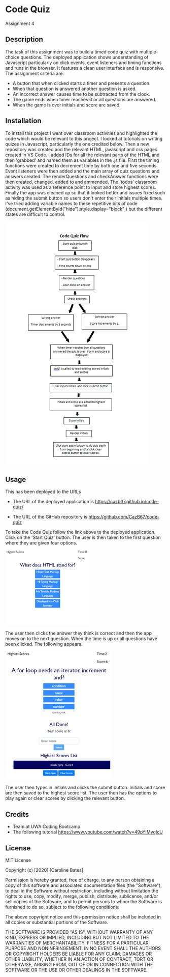 # Code Quiz
Assignment 4


## Description
The task of this assignment was to build a timed code quiz with multiple-choice questions. The deployed application shows understanding of Javascript particularly on click events, event listeners and timing functions and runs in the browser. It features a clean user interface and is responsive.
The assignment criteria are:
* A button that when clicked starts a timer and presents a question. 
* When that question is answered another question is asked.
* An incorrect answer causes time to be subtracted from the clock.
* The game ends when timer reaches 0 or all questions are answered.
* When the game is over initials and score are saved.


## Installation
To install this project I went over classroom activities and highlighted the code which would be relevant to this project. I looked at tutorials on writing quizes in Javascript, particularly the one credited below. Then a new repository was created and the relevant HTML, javascript and css pages created in VS Code. I added IDs for all the relevant parts of the HTML and then 'grabbed' and named them as variables in the .js file. First the timing functions were created to decrement time by both one and five seconds. Event listeners were then added and the main array of quiz questions and answers created. The renderQuestions and checkAnswer functions were then created, changed, added to and ammended. The 'todos' classroom activity was used as a reference point to input and store highest scores. Finally the app was cleaned up so that it looked better and issues fixed such as hiding the submit button so users don't enter their initials multiple times. I've tried adding variable names to these repetitive bits of code (document.getElementById("hide").style.display="block";) but the different states are difficult to control.

![Code Quiz Flow Chart](Capture3.PNG)


## Usage
This has been deployed to the URLs 

* The URL of the deployed application is https://cazb67.github.io/code-quiz/

* The URL of the GitHub repository is https://github.com/CazB67/code-quiz

To take the Code Quiz follow the link above to the deployed application. Click on the 'Start Quiz' button. The user is then taken to the first question where they are given four options. 

![First question of Code Quiz](Capture.PNG)

The user then clicks the answer they think is correct and then the app moves on to the next question. When the time is up or all questions have been clicked. The following appears.

![Game Over Screen](Capture2.PNG)

The user then types in initials and clicks the submit button. Initials and score are then saved to the highest score list. The user then has the options to play again or clear scores by clicking the relevant button.


## Credits
* Team at UWA Coding Bootcamp
* The following tutorial https://www.youtube.com/watch?v=49pYIMygIcU


## License
MIT License

Copyright (c) [2020] [Caroline Bates]

Permission is hereby granted, free of charge, to any person obtaining a copy
of this software and associated documentation files (the "Software"), to deal
in the Software without restriction, including without limitation the rights
to use, copy, modify, merge, publish, distribute, sublicense, and/or sell
copies of the Software, and to permit persons to whom the Software is
furnished to do so, subject to the following conditions:

The above copyright notice and this permission notice shall be included in all
copies or substantial portions of the Software.

THE SOFTWARE IS PROVIDED "AS IS", WITHOUT WARRANTY OF ANY KIND, EXPRESS OR
IMPLIED, INCLUDING BUT NOT LIMITED TO THE WARRANTIES OF MERCHANTABILITY,
FITNESS FOR A PARTICULAR PURPOSE AND NONINFRINGEMENT. IN NO EVENT SHALL THE
AUTHORS OR COPYRIGHT HOLDERS BE LIABLE FOR ANY CLAIM, DAMAGES OR OTHER
LIABILITY, WHETHER IN AN ACTION OF CONTRACT, TORT OR OTHERWISE, ARISING FROM,
OUT OF OR IN CONNECTION WITH THE SOFTWARE OR THE USE OR OTHER DEALINGS IN THE
SOFTWARE.

